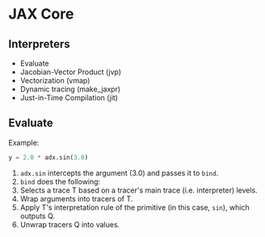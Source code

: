 # JAX Core


## Interpreters

- Evaluate
- Jacobian-Vector Product (jvp)
- Vectorization (vmap)
- Dynamic tracing (make_jaxpr)
- Just-in-Time Compilation (jit)


## Evaluate

Example:
```python
y = 2.0 * adx.sin(3.0)
```

1. `adx.sin` intercepts the argument (3.0) and passes it to `bind`.
2. `bind` does the following:
  1. Selects a trace T based on a tracer's main trace (i.e. interpreter) levels.
  2. Wrap arguments into tracers of T.
  3. Apply T's interpretation rule of the primitive (in this case, `sin`), which outputs Q.
  4. Unwrap tracers Q into values.
